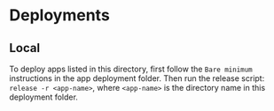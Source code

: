 # Deployments
## Local
To deploy apps listed in this directory, first follow the `Bare minimum` instructions in the app deployment folder. Then run the release script: `release -r <app-name>`, where `<app-name>` is the directory name in this deployment folder.
